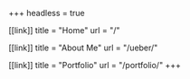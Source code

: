 +++
headless = true

[[link]]
title = "Home"
url = "/"

[[link]]
title = "About Me"
url = "/ueber/"

[[link]]
title = "Portfolio"
url = "/portfolio/"
+++

